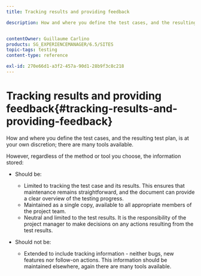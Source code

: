 ```yaml
---
title: Tracking results and providing feedback

description: How and where you define the test cases, and the resulting test plan, is at your own discretion


contentOwner: Guillaume Carlino
products: SG_EXPERIENCEMANAGER/6.5/SITES
topic-tags: testing
content-type: reference

exl-id: 270e66d1-a3f2-457a-90d1-28b9f3c8c218
---
```

# Tracking results and providing feedback{#tracking-results-and-providing-feedback}

How and where you define the test cases, and the resulting test plan, is at your own discretion; there are many tools available.

However, regardless of the method or tool you choose, the information stored:

* Should be:

    * Limited to tracking the test case and its results. This ensures that maintenance remains straightforward, and the document can provide a clear overview of the testing progress.
    * Maintained as a single copy, available to all appropriate members of the project team.
    * Neutral and limited to the test results. It is the responsibility of the project manager to make decisions on any actions resulting from the test results.

* Should not be:

    * Extended to include tracking information - neither bugs, new features nor follow-on actions. This information should be maintained elsewhere, again there are many tools available.
